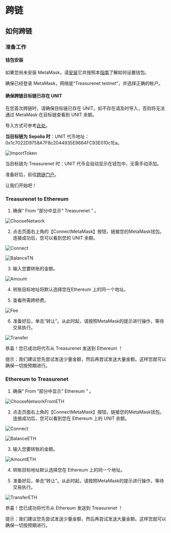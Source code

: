 # 跨链
## 如何跨链

### 准备工作

#### 钱包安装

如果您尚未安装 MetaMask，请[安装](https://chromewebstore.google.com/search/metamask?hl=de&pli=1)它并按照本[指南](https://docs.treasurenet.io/zh-Hans/docs/fundamentals/wallets/metamask)了解如何设置钱包。

确保已经登录 MetaMask，网络是“Treasurenet testnet”，并选择正确的帐户。

#### 确保跨链目标链已存在 UNIT

在您首次跨链时，请确保目标链已存在 UNIT。如不存在请及时导入，否则将无法通过 MetaMask 在目标链查看到 UNIT 余额。

导入方式可参考[此处](https://docs.treasurenet.io/zh-Hans/docs/fundamentals/wallets/metamask#%E5%A6%82%E4%BD%95%E5%AF%BC%E5%85%A5%E4%BB%A3%E5%B8%81)。

**当目标链为 Sepolia 时**：UNIT 代币地址：0x1c7022D9758A7F8c2044935E9664FC93E010c1Ea。

![ImportToken](/img/docs/ImportToken.png)

当目标链为 Treasurenet 时：UNIT 代币会自动显示在钱包中，无需手动添加。

准备好后，前往[跨链门户](https://services.testnet.treasurenet.io/transfer)。

让我们开始吧！

### Treasurenet to Ethereum

1. 确保“ From ”部分中显示“ Treasurenet ” 。

![ChooseNetwork](/img/docs/ChooseNetwork.png)

2. 点击页面右上角的【ConnectMetaMask】按钮，链接您的MetaMask钱包。连接成功后，您可以看到您的 UNIT 余额。

![Connect](/img/docs/Connect.png)

![BalanceTN](/img/docs/BalanceTN.png)

3. 输入您要转账的金额。

![Amount](/img/docs/Amount.png)

4. 转账目标地址将默认选择您在Ethereum 上的同一个地址。

5. 查看所需跨桥费。

![Fee](/img/docs/Fee.png)

6. 准备好后，单击“转让”。从此时起，请按照MetaMask的提示进行操作，等待交易执行。

![Transfer](/img/docs/BridgeTN-ETH.png)

恭喜！您已成功将代币从 Treasurenet 发送到 Ethereum ！

提示：我们建议您先尝试发送少量金额，然后再尝试发送大量金额。这样您就可以确保一切按预期进行。

### Ethereum to Treasurenet

1. 确保“ From ”部分中显示“ Ethereum ” 。

![ChooseNetworkFromETH](/img/docs/ChooseNetworkFromETH.png)

2. 点击页面右上角的【ConnectMetaMask】按钮，链接您的MetaMask钱包。连接成功后，您可以看到您在 Ethereum 上的 UNIT 余额。

![Connect](/img/docs/Connect.png)

![BalanceETH](/img/docs/BalanceETH.png)

3. 输入您要转账的金额。

![AmountETH](/img/docs/AmountETH.png)

4. 转账目标地址默认选择您在 Ethereum 上的同一个地址。

5. 准备好后，单击“转让”。从此时起，请按照MetaMask的提示进行操作，等待交易执行。

![TransferETH](/img/docs/BridgeETH-TN.png)

恭喜！您已成功将代币从 Ethereum 发送到 Treasurenet ！

提示：我们建议您先尝试发送少量金额，然后再尝试发送大量金额。这样您就可以确保一切按预期进行。

